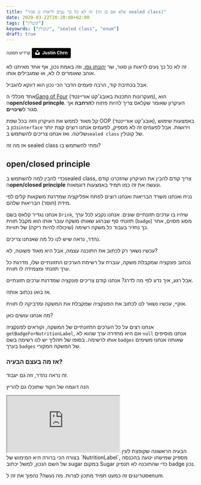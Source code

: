 ```yaml
---
title: "זה לא כל כך נעים לראות גן סגור (אלא אם כן זה sealed class)"
date: 2020-03-22T20:20:08+02:00
tags: ["קוטלין"]
keyowrds: ["קוטלין", "sealed class", "enum"]
draft: true
---
```

<small>קרדיט תמונה</small>
<a style="background-color:black;color:white;text-decoration:none;padding:4px 6px;font-family:-apple-system, BlinkMacSystemFont, &quot;San Francisco&quot;, &quot;Helvetica Neue&quot;, Helvetica, Ubuntu, Roboto, Noto, &quot;Segoe UI&quot;, Arial, sans-serif;font-size:12px;font-weight:bold;line-height:1.2;display:inline-block;border-radius:3px" href="https://unsplash.com/@justinchrn?utm_medium=referral&amp;utm_campaign=photographer-credit&amp;utm_content=creditBadge" target="_blank" rel="noopener noreferrer" title="Download free do whatever you want high-resolution photos from Justin Chrn"><span style="display:inline-block;padding:2px 3px"><svg xmlns="http://www.w3.org/2000/svg" style="height:12px;width:auto;position:relative;vertical-align:middle;top:-2px;fill:white" viewBox="0 0 32 32"><title>unsplash-logo</title><path d="M10 9V0h12v9H10zm12 5h10v18H0V14h10v9h12v-9z"></path></svg></span><span style="display:inline-block;padding:2px 3px">Justin Chrn</span></a>

זה לא כל כך נעים לראות גן סגור, שר [יהונתן גפן](https://www.youtube.com/watch?v=DnRCI8aLt_Q), וזה באמת נכון, אף אחד מאיתנו לא אוהב שאומרים לו לא, או שמגבילים אותו. 

אבל בכתיבת קוד, הרבה פעמים הדבר הכי נכון הוא דווקא להגביל. 

אחד מכללי ה[Gang of Four](https://en.wikipedia.org/wiki/Design_Patterns) (מעקרונות התכנות באובג׳קט אוריינטד), הוא ה**open/closed princple**. העיקרון שאומר שקלאס צריך להיות פתוח ל**הרחבה** אך סגור ל**שינויים**. 

קל מאוד לממש את העיקרון הזה בכל שפת OOP (אובג׳קט אוריינטד), באמצעות שימוש נכון ב`interface` וירושות. אבל לפעמים זה לא מספיק, לפעמים אנחנו רוצים קצת יותר שליטה. ואז אנחנו צריכים להשתמש ב`sealed class` של קוטלין.

אז מה זה sealed class ומתי להשתמש בו?

## open/closed principle

כדי להבין למה להשתמש בsealed class, צריך קודם להבין את העיקרון שהזכרנו קודם ה**open/closed principle** ונעשה את זה כמו תמיד באמצעות דוגמאות.

נניח ואנחנו משרד הבריאות ואנחנו רוצים לפתח אפליקציה שמדרגת משקאות קלים לפי מידת (חוסר) הבריאות שלהם. 

אנחנו נגדיר קלאס בשם `Drink`, שיהיו בו ערכים תזונתיים שונים. אנחנו נקבע לכל ערך תזונתי סף שברגע שאותו משקה עובר אותו הוא מקבל תווית (`badge`) מסוג מסוים, אחר כך נחזיר בעבור כל משקה רשימה (שיכולה להיות ריקה) של תוויות.

<script src="https://gist.github.com/orelzion/afb3c962aafc74a527437f822ed74870.js"></script>
<script src="https://gist.github.com/orelzion/10175a7befb3b9a00a98a1b8039f9de7.js"></script>
<script src="https://gist.github.com/orelzion/c6826c71cdc2a951cd3b5b088d4df5e4.js"></script>
נהדר, נראה שיש לנו כל מה שאנחנו צריכים.

עכשיו נשאר רק לכתוב את התוכנה עצמה, אבל היא מאוד פשוטה, לא?

נכתוב פונקציה שמקבלת משקה, עוברת על רשימת הערכים התזונתיים שלו, מדרגת כל ערך תזונתי ומצמידה לו תווית.

אבל רגע, איך נדע לפי מה לדרג? אנחנו קודם צריכים פונקציה שמדרגת ערכים תזונתיים.

אז בואו נכתוב אותה.

<script src="https://gist.github.com/orelzion/9f00134c25ca0d7aa65e4d0acd31cbd3.js"></script>
אוקיי, עכשיו נשאר לנו לכתוב את הפונקציה שמקבלת את המשקה ומדביקה לו תווית.

<script src="https://gist.github.com/orelzion/348bc68004253cd5f8d5d5f8194fd068.js"></script>
מה אנחנו עושים כאן?

אנחנו רצים על כל הערכים התזונתיים של המשקה, וקוראים לפונקציה `getBadgeForNutritionLabel`, אם היא מחזירה ערך שהוא לא `null` אנחנו מוסיפים אותו לרשימה. בסופו של תהליך יש לנו רשימה בשם `badges` שאותה אנחנו משימים בערך `badges` של המשקה המקורי.

### אז מה בעצם הבעיה?

זה נראה נהדר, וזה גם יעבוד.

הנה דוגמה של הקוד שתוכלו גם להריץ

<iframe src="https://pl.kotl.in/CQ9IeTQGp"></iframe>
הבעיה הראשונה שקופצת לעין בצורה הכי ברורה היא המימוש של `NutritionLabel`, מספיק שמישהו יטעה בהכנסה של השם הנכון, למשל יכתוב sugar במקום Sugar כדי שהתוכנה לא תנפיק badge נכון. 

סטרינגים זה כמעט תמיד מתכון לצרות. מה נעשה? נהפוך את זה לenum.

